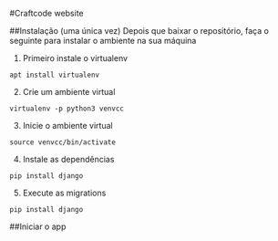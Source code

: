 #Craftcode website


##Instalação (uma única vez)
Depois que baixar o repositório, faça o seguinte para instalar o ambiente na sua máquina
 1. Primeiro instale o virtualenv
 ~~~shell
 apt install virtualenv
 ~~~
 2. Crie um ambiente virtual 
 ~~~shell
 virtualenv -p python3 venvcc
 ~~~
 3. Inicie o ambiente virtual
 ~~~shell
 source venvcc/bin/activate
 ~~~
 4. Instale as dependências
 ~~~shell
 pip install django
 ~~~
 5. Execute as migrations
 ~~~shell
 pip install django
 ~~~

##Iniciar o app